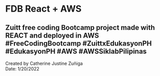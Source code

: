 # FDB React + AWS

Zuitt free coding Bootcamp project made with REACT and deployed in AWS <br />
#FreeCodingBootcamp 
#ZuittxEdukasyonPH 
#EdukasyonPH 
#AWS 
#AWSSiklabPilipinas
---------------
Created by Catherine Justine Zuñiga <br/>
Date: 1/20/2022
